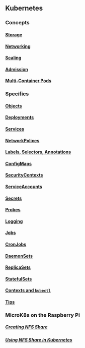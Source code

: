 ## Kubernetes

### Concepts

#### [Storage](/concepts/Storage.md)

#### [Networking](/concepts/Networking.md)

#### [Scaling](/concepts/Scaling.md)

#### [Admission](/concepts/Admission.md)

#### [Multi-Container Pods](/concepts/Multi-Container%20Pods.md)

### Specifics

#### [Objects](/specifics/Objects.md)

#### [Deployments](/specifics/Deployments.md)

#### [Services](/specifics/Services.md)

#### [NetworkPolices](/specifics/NetworkPolices.md)

#### [Labels, Selectors, Annotations](/specifics/Labels%2C%20Selectors%2C%20Annotations.md)

#### [ConfigMaps](/specifics/ConfigMaps.md)

#### [SecurityContexts](/specifics/SecurityContexts.md)

#### [ServiceAccounts](/specifics/ServiceAccounts.md)

#### [Secrets](/specifics/Secrets.md)

#### [Probes](/specifics/Probes.md)

#### [Logging](/specifics/Logging.md)

#### [Jobs](/specifics/Jobs.md)

#### [CronJobs](/specifics/CronJobs.md)

#### [DaemonSets](/specifics/DaemonSets.md)

#### [ReplicaSets](/specifics/ReplicaSets.md)

#### [StatefulSets](/specifics/StatefulSets.md)

#### [Contexts and `kubectl`](/specifics/Contexts.md)

#### [Tips](/specifics/Tips.md)

### MicroK8s on the Raspberry Pi

##### [Creating NFS Share](/microk8s/nfs/Create.md)

##### [Using NFS Share in Kubernetes](microk8s/nfs/Add.md)
